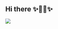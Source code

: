 ## Hi there ✨👋🏻✨


[![](https://visitcount.itsvg.in/api?id=aishaar&icon=3&color=0)](https://visitcount.itsvg.in)

<!--
**aishaar/aishaar** is a ✨ _special_ ✨ repository because its `README.md` (this file) appears on your GitHub profile.

Here are some ideas to get you started:

- 🔭 I’m currently working on ...
- 🌱 I’m currently learning ...
- 👯 I’m looking to collaborate on ...
- 🤔 I’m looking for help with ...
- 💬 Ask me about ...
- 📫 How to reach me: ...
- 😄 Pronouns: ...
- ⚡ Fun fact: ...
-->
